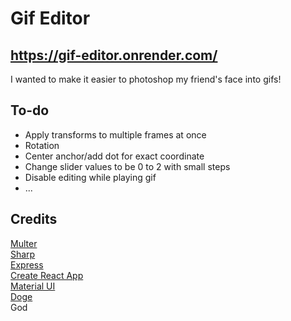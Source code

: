 # Gif Editor

## https://gif-editor.onrender.com/

I wanted to make it easier to photoshop my friend's face into gifs!

## To-do

- Apply transforms to multiple frames at once
- Rotation
- Center anchor/add dot for exact coordinate
- Change slider values to be 0 to 2 with small steps
- Disable editing while playing gif
- ...

## Credits

[Multer](https://github.com/expressjs/multer)  
[Sharp](https://sharp.pixelplumbing.com/)  
[Express](https://expressjs.com/)  
[Create React App](https://github.com/facebook/create-react-app)  
[Material UI](https://mui.com/)  
[Doge](https://i.imgur.com/AOVMsp7b.jpg)  
God